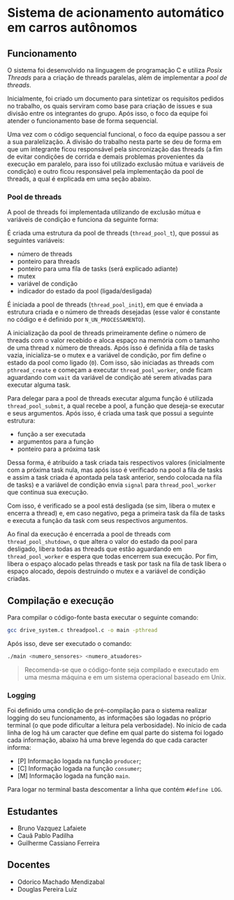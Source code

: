 # Sistema de acionamento automático em carros autônomos

## Funcionamento

O sistema foi desenvolvido na linguagem de programação C e utiliza _Posix Threads_ para a criação de threads paralelas, além de implementar a _pool de threads_.

Inicialmente, foi criado um documento para sintetizar os requisitos pedidos no trabalho, os quais serviram como base para criação de issues e sua divisão entre os integrantes do grupo. Após isso, o foco da equipe foi atender o funcionamento base de forma sequencial.

Uma vez com o código sequencial funcional, o foco da equipe passou a ser a sua paralelização. A divisão do trabalho nesta parte se deu de forma em que um integrante ficou responsável pela sincronização das threads (a fim de evitar condições de corrida e demais problemas provenientes da execução em paralelo, para isso foi utilizado exclusão mútua e variáveis de condição) e outro ficou responsável pela implementação da pool de threads, a qual é explicada em uma seção abaixo.

### Pool de threads

A pool de threads foi implementada utilizando de exclusão mútua e variáveis de condição e funciona da seguinte forma:

É criada uma estrutura da pool de threads (`thread_pool_t`), que possui as seguintes variáveis:
  - número de threads
  - ponteiro para threads
  - ponteiro para uma fila de tasks (será explicado adiante)
  - mutex
  - variável de condição
  - indicador do estado da pool (ligada/desligada)

É iniciada a pool de threads (`thread_pool_init`), em que é enviada a estrutura criada e o número de threads desejadas (esse valor é constante no código e é definido por `N_UN_PROCESSAMENTO`).
    
A inicialização da pool de threads primeiramente define o número de threads com o valor recebido e aloca espaço na memória com o tamanho de uma thread x número de threads. Após isso é definida a fila de tasks vazia, inicializa-se o mutex e a variável de condição, por fim define o estado da pool como ligado (`0`). Com isso, são iniciadas as threads com `pthread_create` e começam a executar `thread_pool_worker`, onde ficam aguardando com `wait` da variável de condição até serem ativadas para executar alguma task.

Para delegar para a pool de threads executar alguma função é utilizada `thread_pool_submit`, a qual recebe a pool, a função que deseja-se executar e seus argumentos. Após isso, é criada uma task que possui a seguinte estrutura:
  - função a ser executada
  - argumentos para a função
  - ponteiro para a próxima task

Dessa forma, é atribuído a task criada tais respectivos valores (inicialmente com a próxima task nula, mas após isso é verificado na pool a fila de tasks e assim a task criada é apontada pela task anterior, sendo colocada na fila de tasks) e a variável de condição envia `signal` para `thread_pool_worker` que continua sua execução.

Com isso, é verificado se a pool está desligada (se sim, libera o mutex e encerra a thread) e, em caso negativo, pega a primeira task da fila de tasks e executa a função da task com seus respectivos argumentos.

Ao final da execução é encerrada a pool de threads com `thread_pool_shutdown`, o que altera o valor do estado da pool para desligado, libera todas as threads que estão aguardando em `thread_pool_worker` e espera que todas encerrem sua execução. Por fim, libera o espaço alocado pelas threads e task por task na fila de task libera o espaço alocado, depois destruindo o mutex e a variável de condição criadas.

## Compilação e execução

Para compilar o código-fonte basta executar o seguinte comando:

```bash
gcc drive_system.c threadpool.c -o main -pthread
```

Após isso, deve ser executado o comando:

```bash
./main <numero_sensores> <numero_atuadores>
```

> Recomenda-se que o código-fonte seja compilado e executado em uma mesma máquina e em um sistema operacional baseado em Unix.

### Logging

Foi definido uma condição de pré-compilação para o sistema realizar logging do seu funcionamento, as informações são logadas no próprio terminal (o que pode dificultar a leitura pela verbosidade). No início de cada linha de log há um caracter que define em qual parte do sistema foi logado cada informação, abaixo há uma breve legenda do que cada caracter informa:

- [P] Informação logada na função `producer`;
- [C] Informação logada na função `consumer`;
- [M] Informação logada na função `main`.

Para logar no terminal basta descomentar a linha que contém `#define LOG`.

## Estudantes

- Bruno Vazquez Lafaiete
- Cauã Pablo Padilha
- Guilherme Cassiano Ferreira

## Docentes

- Odorico Machado Mendizabal
- Douglas Pereira Luiz